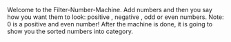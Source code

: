 Welcome to the Filter-Number-Machine. 
 Add numbers and then you say how you want them to look: 
 positive , negative , odd or even numbers.
 Note: 0 is a positive and even number!
 After the machine is done, it is going to show you the sorted numbers into category.
 
